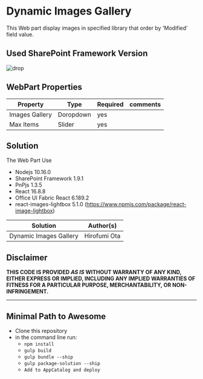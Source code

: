 # Dynamic Images Gallery
This Web part display images in specified library that order by 'Modified' field value.

## Used SharePoint Framework Version 
![drop](https://img.shields.io/badge/version-1.9.1-green.svg)

## WebPart Properties
 
Property |Type|Required| comments
--------------------|----|--------|----------
Images Gallery | Doropdown| yes| 
Max Items | Slider | yes |  

## Solution
The Web Part Use
- Nodejs 10.16.0
- SharePoint Framework 1.9.1
- PnPjs 1.3.5
- React 16.8.8
- Office UI Fabric React 6.189.2
- react-images-lightbox 5.1.0 (https://www.npmjs.com/package/react-image-lightbox)

Solution|Author(s)
--------|---------
Dynamic Images Gallery|Hirofumi Ota

## Disclaimer
**THIS CODE IS PROVIDED *AS IS* WITHOUT WARRANTY OF ANY KIND, EITHER EXPRESS OR IMPLIED, INCLUDING ANY IMPLIED WARRANTIES OF FITNESS FOR A PARTICULAR PURPOSE, MERCHANTABILITY, OR NON-INFRINGEMENT.**

---

## Minimal Path to Awesome

- Clone this repository
- in the command line run:
  - `npm install`
  - `gulp build`
  - `gulp bundle --ship`
  - `gulp package-solution --ship`
  - `Add to AppCatalog and deploy`